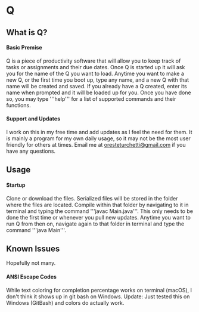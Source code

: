 # Q
## What is Q?
#### Basic Premise
Q is a piece of productivity software that will allow you to keep track of tasks or assignments and their due dates. Once Q is started up it will ask you for the name of the Q you want to load. Anytime you want to make a new Q, or the first time you boot up, type any name, and a new Q with that name will be created and saved. If you already have a Q created, enter its name when prompted and it will be loaded up for you. Once you have done so, you may type '''help''' for a list of supported commands and their functions.

#### Support and Updates
I work on this in my free time and add updates as I feel the need for them. It is mainly a program for my own daily usage, so it may not be the most user friendly for others at times. Email me at oresteturchetti@gmail.com if you have any questions.
## Usage
#### Startup
Clone or download the files. Serialized files will be stored in the folder where the files are located. Compile within that folder by navigating to it in terminal and typing the command 
'''javac Main.java'''. This only needs to be done the first time or whenever you pull new updates. Anytime you want to run Q from then on, navigate again to that folder in terminal and type the command '''java Main'''.

## Known Issues
Hopefully not many.
#### ANSI Escape Codes
While text coloring for completion percentage works on terminal (macOS), I don't think it shows up in git bash on Windows. 
Update: Just tested this on Windows (GitBash) and colors do actually work.

